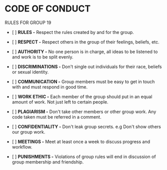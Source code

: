 # CODE OF CONDUCT
RULES FOR GROUP 19
- \[ \] **RULES -** Respect the rules created by and for the group.
- \[ \] **RESPECT -** Respect others in the group of their feelings, beliefs, etc.
- \[ \] **AUTHORITY -** No one person is in charge, all ideas to be listened to and work is to be split evenly.
- \[ \] **DISCRIMINATIONS -** Don't single out individuals for their race, beliefs or sexual identity.
- \[ \] **COMMUNICATION -** Group members must be easy to get in touch with and must respond in good time.
- \[ \] **WORK ETHIC -** Each member of the group should put in an equal amount of work. Not just left to certain people.
- \[ \] **PLAGIARISM -** Don't take other members or other group work. Any code taken must be referred in a comment.
- \[ \] **CONFIDENTIALITY -** Don't leak group secrets. e.g Don't show others our group work.
- \[ \] **MEETINGS -** Meet at least once a week to discuss progress and workflow.


- \[ \] **PUNISHMENTS -** Violations of group rules will end in discussion of group membership and friendship.
